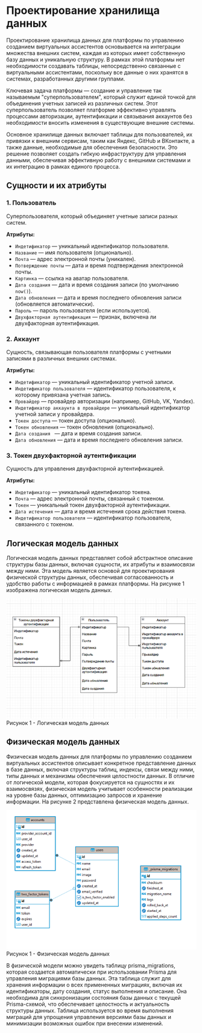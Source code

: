 # Проектирование хранилища данных

Проектирование хранилища данных для платформы по управлению созданием виртуальных ассистентов основывается на интеграции множества внешних систем, каждая из которых имеет собственную базу данных и уникальную структуру. В рамках этой платформы нет необходимости создавать таблицы, непосредственно связанные с виртуальными ассистентами, поскольку все данные о них хранятся в системах, разработанных другими группами.

Ключевая задача платформы — создание и управление так называемым "суперпользователем", который служит единой точкой для объединения учетных записей из различных систем. Этот суперпользователь позволяет платформе эффективно управлять процессами авторизации, аутентификации и связывания аккаунтов без необходимости вносить изменения в существующие внешние системы.

Основное хранилище данных включает таблицы для пользователей, их привязки к внешним сервисам, таким как Яндекс, GitHub и ВКонтакте, а также данные, необходимые для обеспечения безопасности. Это решение позволяет создать гибкую инфраструктуру для управления данными, обеспечивая эффективную работу с внешними системами и их интеграцию в рамках единого процесса.

## Сущности и их атрибуты

### 1. **Пользователь**

Суперпользователя, который объединяет учетные записи разных систем.

**Атрибуты:**

- `Индетификатор` — уникальный идентификатор пользователя.
- `Название` — имя пользователя (опционально).
- `Почта` — адрес электронной почты (уникален).
- `Потверждение почты` — дата и время подтверждения электронной почты.
- `Картинка` — ссылка на аватар пользователя.
- `Дата создания` — дата и время создания записи (по умолчанию `now()`).
- `Дата обновления` — дата и время последнего обновления записи (обновляется автоматически).
- `Пароль` — пароль пользователя (если используется).
- `Двухфакторная аутентификация` — признак, включена ли двухфакторная аутентификация.

### 2. **Аккаунт**

Сущность, связывающая пользователя платформы с учетными записями в различных внешних системах.

**Атрибуты:**

- `Индетификатор` — уникальный идентификатор учетной записи.
- `Индетификатор пользователя` — идентификатор пользователя, к которому привязана учетная запись.
- `Провайдер` — провайдер авторизации (например, GitHub, VK, Yandex).
- `Индетификатор аккаунта в провайдере` — уникальный идентификатор учетной записи у провайдера.
- `Токен доступа` — токен доступа (опционально).
- `Токен обновления` — токен обновления (опционально).
- `Дата создания ` — дата и время создания записи.
- `Дата обновления` — дата и время последнего обновления записи.

### 3. **Токен двухфакторной аутентификации**

Сущность для управления двухфакторной аутентификацией.

**Атрибуты:**

- `Индетификатор` — уникальный идентификатор токена.
- `Почта` — адрес электронной почты, связанный с токеном.
- `Токен` — уникальный токен двухфакторной аутентификации.
- `Дата истечения` — дата и время истечения срока действия токена.
- `Индетификатор пользователя` — идентификатор пользователя, связанного с токеном.

## Логическая модель данных

Логическая модель данных представляет собой абстрактное описание структуры базы данных, включая сущности, их атрибуты и взаимосвязи между ними. Эта модель является основой для проектирования физической структуры данных, обеспечивая согласованность и удобство работы с информацией в рамках платформы. На рисунке 1 изображена логическая модель данных.

![lbd](./Картинки/lbd.png)
Рисунок 1 - Логическая модель данных

## Физическая модель данных

Физическая модель данных для платформы по управлению созданием виртуальных ассистентов описывает конкретное представление данных в базе данных, включая структуры таблиц, индексы, связи между ними, типы данных и механизмы обеспечения целостности данных. В отличие от логической модели, которая фокусируется на сущностях и их взаимосвязях, физическая модель учитывает особенности реализации на уровне базы данных, оптимизацию запросов и хранение информации. На рисунке 2 представлена физическая модель данных.

![fbd](./Картинки/fbd.png)
Рисунок 1 - Физическая модель данных

В физической модели можно увидеть таблицу prisma_migrations, которая создается автоматически при использовании Prisma для управления миграциями базы данных. Эта таблица служит для хранения информации о всех примененных миграциях, включая их идентификаторы, дату создания, статус выполнения и описание. Она необходима для синхронизации состояния базы данных с текущей Prisma-схемой, что обеспечивает целостность и актуальность структуры данных. Таблица используется во время выполнения миграций для упрощения управления версиями базы данных и минимизации возможных ошибок при внесении изменений.

